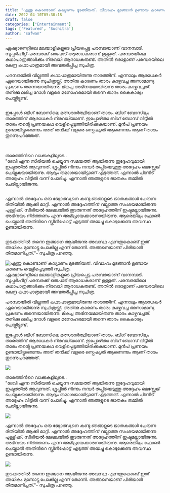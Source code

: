 ```yaml
---
title: "എന്തു കൊണ്ടാണ് കല്യാണം മുടങ്ങിയത്. വിവാഹം മുടങ്ങാൻ ഉണ്ടായ കാരണം വെളിപ്പെടുത്തി സുചിത്ര."
date: 2022-04-10T05:30:18
draft: false
categories: ["Entertainment"]
tags: ['Featured', 'Suchitra']
author: "safwan"
---
```


<!-- wp:paragraph -->
<p>ഏഷ്യാനെറ്റിലെ മലയാളികളുടെ പ്രിയപ്പെട്ട പരമ്പരയാണ് വാനമ്പാടി. സൂപ്പർഹിറ്റ് പരമ്പരക്ക് ഒരുപാട് ആരാധകരാണ് ഉള്ളത്. പരമ്പരയിലെ കഥാപാത്രങ്ങൾക്കും നിരവധി ആരാധകരുണ്ട്. അതിൽ ഒരാളാണ് പരമ്പരയിലെ കേന്ദ്ര കഥാപാത്രമായി അവതരിപ്പിച്ച സുചിത്ര.</p>
<!-- /wp:paragraph -->

<!-- wp:paragraph -->
<p>പരമ്പരയിൽ വില്ലത്തി കഥാപാത്രമായിരുന്നു താരത്തിന്. എന്നാലും ആരാധകർ ഏറെയായിരുന്നു സുചിത്രയ്ക്ക്. അതിനു കാരണം താരം കാഴ്ചവച്ച അസാമാന്യ പ്രകടനം തന്നെയായിരുന്നു. മികച്ച അഭിനയമായിരുന്നു താരം കാഴ്ചവച്ചത്. തനിക്കു ലഭിച്ച റോൾ വളരെ മനോഹരമായി തന്നെ താരം കൈകാര്യം ചെയ്തിട്ടുണ്ട്.</p>
<!-- /wp:paragraph -->

<!-- wp:image {"id":329133,"sizeSlug":"large"} -->
<figure class="wp-block-image size-large"><img src="https://cdn.boolokam.com/articles/2022/04/images-47-2.jpeg" alt="" class="wp-image-329133"/></figure>
<!-- /wp:image -->

<!-- wp:paragraph -->
<p> ഇപ്പോൾ ബിഗ് ബോസിലെ മത്സരാർത്ഥിയാണ് താരം. ബിഗ് ബോസിലും താരത്തിന് ആരാധകർ നിരവധിയാണ്. ഇപ്പോഴിതാ ബിഗ് ബോസ് വീട്ടിൽ താരം തൻ്റെ പ്രണയകഥ വെളിപ്പെടുത്തിയിരിക്കുകയാണ്. മുൻപ് പ്രണയം ഉണ്ടായിട്ടുണ്ടെന്നും അത് തനിക്ക് വളരെ സ്പെഷ്യൽ ആണെന്നും ആണ് താരം തുറന്നുപറഞ്ഞത്.</p>
<!-- /wp:paragraph -->

<!-- wp:image {"id":329134,"sizeSlug":"large"} -->
<figure class="wp-block-image size-large"><img src="https://cdn.boolokam.com/articles/2022/04/images-49-2.jpeg" alt="" class="wp-image-329134"/></figure>
<!-- /wp:image -->

<!-- wp:paragraph -->
<p><br />താരത്തിൻറെ വാക്കുകളിലൂടെ..<br />"ദേവി എന്ന സീരിയൽ ചെയ്യുന്ന സമയത്ത് ആയിരുന്നു ഇദ്ദേഹവുമായി ഇഷ്ടത്തിൽ ആവുന്നത്. ഗ്രൂപ്പിൽ നിന്നും നമ്പർ തപ്പിയെടുത്തു അദ്ദേഹം മെസ്സേജ് ചെയ്യുകയായിരുന്നു. ആദ്യം തമാശയായിട്ടാണ് എടുത്തത്. എന്നാൽ പിന്നീട് അദ്ദേഹം വീട്ടിൽ വന്ന് ചോദിച്ചു. എന്നാൽ ഞങ്ങളുടെ ജാതകം തമ്മിൽ ചേരില്ലായിരുന്നു.</p>
<!-- /wp:paragraph -->

<!-- wp:image {"id":329135,"sizeSlug":"large"} -->
<figure class="wp-block-image size-large"><img src="https://cdn.boolokam.com/articles/2022/04/images-50-1.jpeg" alt="" class="wp-image-329135"/></figure>
<!-- /wp:image -->

<!-- wp:paragraph -->
<p> എന്നാൽ അദ്ദേഹം ഒരു ജ്യോത്സ്യനെ കണ്ടു ഞങ്ങളുടെ ജാതകങ്ങൾ ചേരുന്ന രീതിയിൽ ആക്കി മാറ്റി. എന്നാൽ അദ്ദേഹത്തിന് വല്ലാത്ത സംശയമായിരുന്നു പുള്ളിക്ക്. സീരിയൽ മേഖലയിൽ തുടരുന്നത് അദ്ദേഹത്തിന് ഇഷ്ടമല്ലായിരുന്നു. അഭിനയം നിർത്തണം എന്ന അഭിപ്രായക്കാരനായിരുന്നു. ആരെങ്കിലും ഫോൺ ചെയ്താൽ അതിൻറെ സ്ക്രീൻഷോട്ട് എടുത്ത് അയച്ചു കൊടുക്കേണ്ട അവസ്ഥ ഉണ്ടായിരുന്നു.</p>
<!-- /wp:paragraph -->

<!-- wp:image {"id":329136,"sizeSlug":"large"} -->
<figure class="wp-block-image size-large"><img src="https://cdn.boolokam.com/articles/2022/04/images-48-2.jpeg" alt="" class="wp-image-329136"/></figure>
<!-- /wp:image -->

<!-- wp:paragraph -->
<p> തുടക്കത്തിൽ തന്നെ ഇങ്ങനെ ആയിരുന്നു അവസ്ഥ എന്നതുകൊണ്ട് ഇത് അധികം മുന്നോട്ടു പോകില്ല എന്ന് തോന്നി. അങ്ങനെയാണ് പിരിയാൻ തീരുമാനിച്ചത്."- സുചിത്ര പറഞ്ഞു.</p>
<!-- /wp:paragraph -->


![എന്തു കൊണ്ടാണ് കല്യാണം മുടങ്ങിയത്. വിവാഹം മുടങ്ങാൻ ഉണ്ടായ കാരണം വെളിപ്പെടുത്തി സുചിത്ര.](https://cdn.boolokam.com/articles/2022/04/images-47-2.jpeg)ഏഷ്യാനെറ്റിലെ മലയാളികളുടെ പ്രിയപ്പെട്ട പരമ്പരയാണ് വാനമ്പാടി. സൂപ്പർഹിറ്റ് പരമ്പരക്ക് ഒരുപാട് ആരാധകരാണ് ഉള്ളത്. പരമ്പരയിലെ കഥാപാത്രങ്ങൾക്കും നിരവധി ആരാധകരുണ്ട്. അതിൽ ഒരാളാണ് പരമ്പരയിലെ കേന്ദ്ര കഥാപാത്രമായി അവതരിപ്പിച്ച സുചിത്ര.

പരമ്പരയിൽ വില്ലത്തി കഥാപാത്രമായിരുന്നു താരത്തിന്. എന്നാലും ആരാധകർ ഏറെയായിരുന്നു സുചിത്രയ്ക്ക്. അതിനു കാരണം താരം കാഴ്ചവച്ച അസാമാന്യ പ്രകടനം തന്നെയായിരുന്നു. മികച്ച അഭിനയമായിരുന്നു താരം കാഴ്ചവച്ചത്. തനിക്കു ലഭിച്ച റോൾ വളരെ മനോഹരമായി തന്നെ താരം കൈകാര്യം ചെയ്തിട്ടുണ്ട്.

ഇപ്പോൾ ബിഗ് ബോസിലെ മത്സരാർത്ഥിയാണ് താരം. ബിഗ് ബോസിലും താരത്തിന് ആരാധകർ നിരവധിയാണ്. ഇപ്പോഴിതാ ബിഗ് ബോസ് വീട്ടിൽ താരം തൻ്റെ പ്രണയകഥ വെളിപ്പെടുത്തിയിരിക്കുകയാണ്. മുൻപ് പ്രണയം ഉണ്ടായിട്ടുണ്ടെന്നും അത് തനിക്ക് വളരെ സ്പെഷ്യൽ ആണെന്നും ആണ് താരം തുറന്നുപറഞ്ഞത്.

![](https://cdn.boolokam.com/articles/2022/04/images-49-2.jpeg)

  
താരത്തിൻറെ വാക്കുകളിലൂടെ..  
"ദേവി എന്ന സീരിയൽ ചെയ്യുന്ന സമയത്ത് ആയിരുന്നു ഇദ്ദേഹവുമായി ഇഷ്ടത്തിൽ ആവുന്നത്. ഗ്രൂപ്പിൽ നിന്നും നമ്പർ തപ്പിയെടുത്തു അദ്ദേഹം മെസ്സേജ് ചെയ്യുകയായിരുന്നു. ആദ്യം തമാശയായിട്ടാണ് എടുത്തത്. എന്നാൽ പിന്നീട് അദ്ദേഹം വീട്ടിൽ വന്ന് ചോദിച്ചു. എന്നാൽ ഞങ്ങളുടെ ജാതകം തമ്മിൽ ചേരില്ലായിരുന്നു.

![](https://cdn.boolokam.com/articles/2022/04/images-50-1.jpeg)

എന്നാൽ അദ്ദേഹം ഒരു ജ്യോത്സ്യനെ കണ്ടു ഞങ്ങളുടെ ജാതകങ്ങൾ ചേരുന്ന രീതിയിൽ ആക്കി മാറ്റി. എന്നാൽ അദ്ദേഹത്തിന് വല്ലാത്ത സംശയമായിരുന്നു പുള്ളിക്ക്. സീരിയൽ മേഖലയിൽ തുടരുന്നത് അദ്ദേഹത്തിന് ഇഷ്ടമല്ലായിരുന്നു. അഭിനയം നിർത്തണം എന്ന അഭിപ്രായക്കാരനായിരുന്നു. ആരെങ്കിലും ഫോൺ ചെയ്താൽ അതിൻറെ സ്ക്രീൻഷോട്ട് എടുത്ത് അയച്ചു കൊടുക്കേണ്ട അവസ്ഥ ഉണ്ടായിരുന്നു.

![](https://cdn.boolokam.com/articles/2022/04/images-48-2.jpeg)

തുടക്കത്തിൽ തന്നെ ഇങ്ങനെ ആയിരുന്നു അവസ്ഥ എന്നതുകൊണ്ട് ഇത് അധികം മുന്നോട്ടു പോകില്ല എന്ന് തോന്നി. അങ്ങനെയാണ് പിരിയാൻ തീരുമാനിച്ചത്."- സുചിത്ര പറഞ്ഞു.
